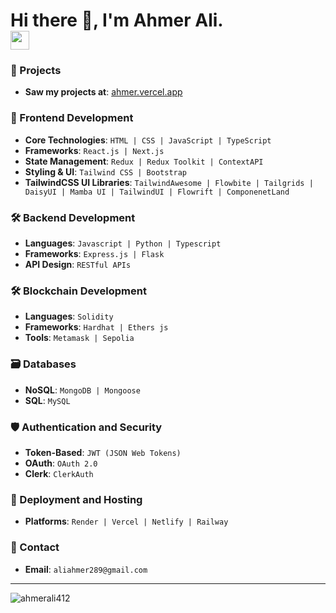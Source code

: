 <h1 align="">
  Hi there 👋, I'm Ahmer Ali.
  <br>
  <img src="https://raw.githubusercontent.com/ahmerali412/ahmerali412/main/assets/wave.gif" width="30px">
</h1>

### 🚀 Projects
- **Saw my projects at**: <a href="https://ahmer.vercel.app/">ahmer.vercel.app</a>
### 🎨 Frontend Development
- **Core Technologies**: `HTML | CSS | JavaScript | TypeScript`
- **Frameworks**: `React.js | Next.js`
- **State Management**: `Redux | Redux Toolkit | ContextAPI`
- **Styling & UI**: `Tailwind CSS | Bootstrap`
- **TailwindCSS UI Libraries**: `TailwindAwesome | Flowbite | Tailgrids | DaisyUI | Mamba UI | TailwindUI | Flowrift | ComponenetLand`
### 🛠 Backend Development
- **Languages**: `Javascript | Python | Typescript`
- **Frameworks**: `Express.js | Flask`
- **API Design**: `RESTful APIs`
### 🛠 Blockchain Development
- **Languages**: `Solidity`
- **Frameworks**: `Hardhat | Ethers js`
- **Tools**: `Metamask | Sepolia`
### 🗃 Databases
- **NoSQL**: `MongoDB | Mongoose`
- **SQL**: `MySQL`
### 🛡 Authentication and Security
- **Token-Based**: `JWT (JSON Web Tokens)`
- **OAuth**: `OAuth 2.0`
- **Clerk**: `ClerkAuth`
### 🚀 Deployment and Hosting
- **Platforms**: `Render | Vercel | Netlify | Railway`
### 🚀 Contact
- **Email**: `aliahmer289@gmail.com`
---
<p align="left">
  <img src="https://github-readme-streak-stats.herokuapp.com/?user=ahmerali412&" alt="ahmerali412" />
</p>

